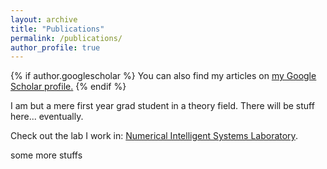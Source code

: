```yaml
---
layout: archive
title: "Publications"
permalink: /publications/
author_profile: true
---
```


{% if author.googlescholar %}
  You can also find my articles on <u><a href="{{author.googlescholar}}">my Google Scholar profile</a>.</u>
{% endif %}

I am but a mere first year grad student in a theory field. There will be stuff here... eventually.

Check out the lab I work in: [Numerical Intelligent Systems Laboratory](https://www.cs.montana.edu/sheppard/NISL/index.html).

some more stuffs
